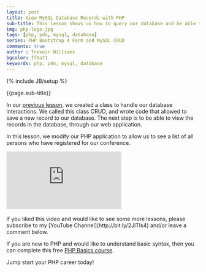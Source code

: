```yaml
---
layout: post
title: View MySQL Database Records with PHP
sub-title: This lesson shows us how to query our database and be able to view the records that have been entered through our registration form. 
img: php-logo.jpg
tags: [php, pdo, mysql, database]
series: PHP Bootstrap 4 Form and MySQL CRUD
comments: true
author : Trevoir Williams
bgcolor: ff5a71
keywords: php, pdo, mysql, database
---
```

{% include JB/setup %}

{{page.sub-title}}

<!--more-->

In our [previous lesson](https://trevoirwilliams.github.io/2019-11-06-php-insert/), we created a class to handle our database interactions. We called this class CRUD, and wrote code that allowed to save a new record to our database. The next step is to be able to view the records in the database, through our web application. 

In this lesson, we modify our PHP application to allow us to see a list of all persons who have registered for our conference. 
<div class="embed-responsive embed-responsive-16by9">
  <iframe  src="https://www.youtube.com/embed/cWU9r3WgXFg" frameborder="0" allow="accelerometer; autoplay; encrypted-media; gyroscope; picture-in-picture" allowfullscreen></iframe>
</div>
<br/>
If you liked this video and would like to see some more lessons, please subscribe to my [YouTube Channel](http://bit.ly/2JlTIs4) and/or leave a comment below.


If you are new to PHP and would like to understand basic syntax, then you can complete this free [PHP Basics course](http://bit.ly/2nEh7NT). 

Jump start your PHP career today! 
